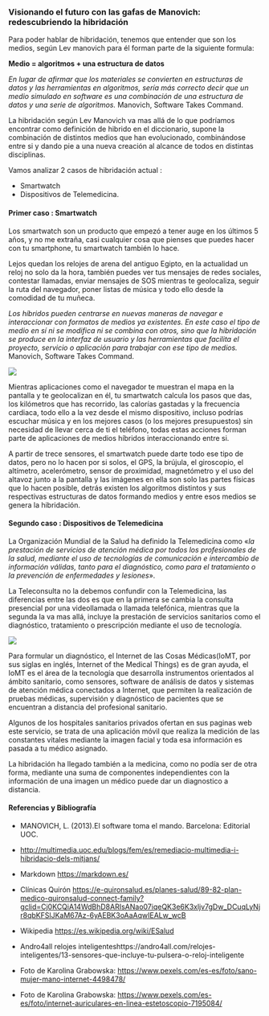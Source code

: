 ### **Visionando el futuro con las gafas de Manovich: redescubriendo la hibridación**

Para poder hablar de hibridación, tenemos que entender que son los medios, según Lev manovich para él forman parte de la siguiente formula:

**Medio = algoritmos + una estructura de datos**

*En lugar de afirmar que los materiales se convierten en estructuras de datos y las herramientas en algoritmos, sería más correcto decir que un medio simulado en software es una combinación de una estructura de datos y una serie de algoritmos.* Manovich, Software Takes Command.

La hibridación según Lev Manovich va mas allá de lo que podríamos encontrar como definición de hibrido en el diccionario, supone la combinación de distintos medios que han evolucionado, combinándose entre si y dando pie a una nueva creación al alcance de todos en distintas disciplinas.

Vamos analizar 2 casos de hibridación actual :

- Smartwatch
- Dispositivos de Telemedicina.

#### **Primer caso : Smartwatch**

Los smartwatch son un producto que empezó a tener auge en los últimos 5 años, y no me extraña, casi cualquier cosa que pienses que puedes hacer con tu smartphone, tu smartwatch también lo hace.

Lejos quedan los relojes de arena del antiguo Egipto, en la actualidad un reloj no solo da la hora, también puedes ver tus mensajes de redes sociales, contestar llamadas, enviar mensajes de SOS mientras te geolocaliza, seguir la ruta del navegador, poner listas de música y todo ello desde la comodidad de tu muñeca.

*Los híbridos pueden centrarse en nuevas maneras de navegar e interaccionar con formatos de medios ya existentes. En este caso el tipo de medio en sí ni se modifica ni se combina con otros, sino que la hibridación se produce en la interfaz de usuario y las herramientas que facilita el proyecto, servicio o aplicación para trabajar con ese tipo de medios.* Manovich, Software Takes Command.

![](C:\Users\super\Downloads\pexels-karolina-grabowska-4498478.jpg)

Mientras aplicaciones como el navegador te muestran el mapa en  la pantalla y te geolocalizan en él, tu smartwatch calcula los pasos que das, los kilómetros que has recorrido, las calorías gastadas y la frecuencia cardiaca, todo ello a la vez desde el mismo dispositivo, incluso podrías escuchar música y en los mejores casos (o los mejores presupuestos) sin necesidad de llevar cerca de ti el teléfono, todas estas acciones forman parte de aplicaciones de medios híbridos interaccionando entre si.

A partir de trece sensores, el smartwatch puede darte todo ese tipo de datos, pero no lo hacen por si solos, el GPS, la brújula, el giroscopio, el altímetro, acelerómetro, sensor de proximidad, magnetómetro y el uso del altavoz junto a la pantalla y las imágenes en ella son solo las partes físicas que lo hacen posible, detrás existen los algoritmos distintos y sus respectivas estructuras de datos formando medios y entre esos medios se genera la hibridación.

#### Segundo caso : Dispositivos de Telemedicina

La Organización Mundial de la Salud ha definido la Telemedicina como «*la prestación de servicios de atención médica por todos los profesionales de la salud, mediante el uso de tecnologías de comunicación e intercambio de información válidas, tanto para el diagnóstico, como para el tratamiento o la prevención de enfermedades y lesiones*».

La Teleconsulta no la debemos confundir con la Telemedicina,  las diferencias entre las dos es que en la primera se cambia la consulta presencial por una videollamada o llamada telefónica, mientras que la segunda la va mas allá, incluye la prestación de servicios sanitarios como el diagnóstico, tratamiento o prescripción mediante el uso de tecnología.

![](C:\Users\super\Downloads\pexels-karolina-grabowska-7195084.jpg)

Para formular un diagnóstico, el Internet de las Cosas Médicas(IoMT, por sus siglas en inglés, Internet of the Medical Things) es de gran ayuda, el IoMT es el área de la tecnología que desarrolla instrumentos orientados al ámbito sanitario, como sensores, software de análisis de datos y sistemas de atención médica conectados a Internet, que permiten la realización de pruebas médicas, supervisión y diagnóstico de pacientes que se encuentran a distancia del profesional sanitario.

Algunos de los hospitales sanitarios privados ofertan en sus paginas web este servicio, se trata de una aplicación móvil que realiza la medición de las constantes vitales mediante la imagen facial y toda esa información es pasada a tu médico asignado.

La hibridación ha llegado también a la medicina, como no podía ser de otra forma, mediante una suma de componentes independientes con la información de una imagen un médico puede dar un diagnostico a distancia.



#### Referencias y Bibliografía

- MANOVICH, L. (2013).El software toma el mando. Barcelona: Editorial UOC.
- http://multimedia.uoc.edu/blogs/fem/es/remediacio-multimedia-i-hibridacio-dels-mitjans/
- Markdown https://markdown.es/
- Clínicas Quirón https://e-quironsalud.es/planes-salud/89-82-plan-medico-quironsalud-connect-family?gclid=Cj0KCQiA14WdBhD8ARIsANao07iqeQK3e6K3xljv7gDw_DCuqLyNjr8qbKFSlJKaM67Az-6yAEBK3oAaAqwIEALw_wcB
- Wikipedia https://es.wikipedia.org/wiki/ESalud
- Andro4all relojes inteligenteshttps://andro4all.com/relojes-inteligentes/13-sensores-que-incluye-tu-pulsera-o-reloj-inteligente
- Foto de Karolina Grabowska: https://www.pexels.com/es-es/foto/sano-mujer-mano-internet-4498478/

- Foto de Karolina Grabowska: https://www.pexels.com/es-es/foto/internet-auriculares-en-linea-estetoscopio-7195084/





